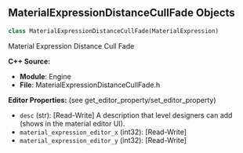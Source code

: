 ## MaterialExpressionDistanceCullFade Objects

```python
class MaterialExpressionDistanceCullFade(MaterialExpression)
```

Material Expression Distance Cull Fade

**C++ Source:**

- **Module**: Engine
- **File**: MaterialExpressionDistanceCullFade.h

**Editor Properties:** (see get_editor_property/set_editor_property)

- ``desc`` (str):  [Read-Write] A description that level designers can add (shows in the material editor UI).
- ``material_expression_editor_x`` (int32):  [Read-Write]
- ``material_expression_editor_y`` (int32):  [Read-Write]

<a id="unreal.MaterialExpressionDistanceFieldApproxAO"></a>